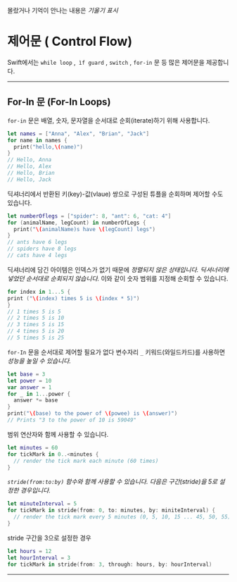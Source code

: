 몰랐거나 기억이 안나는 내용은 *기울기 표시* 

# 제어문 ( Control Flow)

Swift에서는 `while loop` ,` ìf guard` ,  `switch` , `for-in` 문 등 많은 제어문을 제공합니다.

<hr/>

## For-In 문 (For-In Loops)

`for-in` 문은 배열, 숫자, 문자열을 순서대로 순회(iterate)하기 위해 사용합니다.

```swift
let names = ["Anna", "Alex", "Brian", "Jack"]
for name in names {
  print("hello,\(name)")
}
// Hello, Anna
// Hello, Alex
// Hello, Brian
// Hello, Jack
```

딕셔너리에서 반환된 키(key)-값(vlaue) 쌍으로 구성된 튜플을 순회하며 제어할 수도 있습니다.

```swift
let numberOflegs = ["spider": 8, "ant": 6, "cat: 4"]
for (animalName, legCount) in numberOfLegs {
  print("\(animalName)s have \(legCount) legs")
}
// ants have 6 legs
// spiders have 8 legs
// cats have 4 legs
```

딕셔너리에 담긴 아이템은 인덱스가 없기 때문에  *정렬되지 않은 상태입니다. 딕셔너리에 넣었던 순서대로 순회되지 않습니다.*  이와 같이 숫자 범위를 지정해 순회할 수 있습니다.

```swift
for index in 1...5 {
print ("\(index) times 5 is \(index * 5)")
}
// 1 times 5 is 5
// 2 times 5 is 10
// 3 times 5 is 15
// 4 times 5 is 20
// 5 times 5 is 25
```

`for-In` 문을 순서대로 제어할 필요가 없다 변수자리 `_` 키워드(와일드카드)를 사용하면 *성능을 높일 수 있습니다.* 

```swift
let base = 3
let power = 10 
var answer = 1
for _ in 1...power {
  answer *= base
}
print("\(base) to the power of \(powee) is \(answer)")
// Prints "3 to the power of 10 is 59049"
```

범위 연산자와 함께 사용할 수 있습니다.

```swift
let minutes = 60
for tickMark in 0..<minutes {
  // render the tick mark each minute (60 times)
}
```

*`stride(from:to:by)` 함수와 함께 사용할 수 있습니다. 다음은 구간(stride)을 5로 설정한 경우입니다.* 

```swift
let minuteInterval = 5
for tickMark in stride(from: 0, to: minutes, by: miniteInterval) {
  // render the tick mark every 5 minutes (0, 5, 10, 15 ... 45, 50, 55)
}
```

stride 구간을 3으로 설정한 경우

```swift
let hours = 12
let hourInterval = 3
for tickMark in stride(from: 3, through: hours, by: hourInterval)
```

<hr/>



